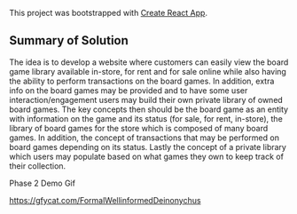 This project was bootstrapped with [Create React App](https://github.com/facebook/create-react-app).

## Summary of Solution

The idea is to develop a website where customers can easily view the board game library available in-store, for rent and for sale online while also having the ability to perform transactions on the board games.
In addition, extra info on the board games may be provided and to have some user interaction/engagement users may build their own private library of owned board games. The key concepts then should be the board
game as an entity with information on the game and its status (for sale, for rent, in-store), the library of board games for the store which is composed of many board games. In addition, the concept of
transactions that may be performed on board games depending on its status. Lastly the concept of a private library which users may populate based on what games they own to keep track of their collection.



Phase 2 Demo Gif

https://gfycat.com/FormalWellinformedDeinonychus
